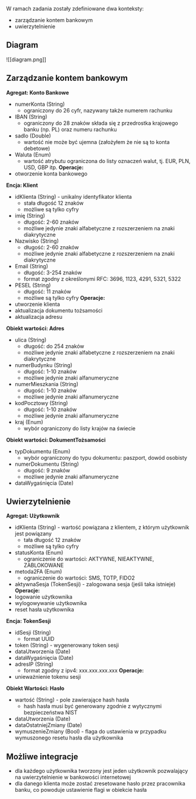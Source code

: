 W ramach zadania zostały zdefiniowane dwa konteksty:
- zarządzanie kontem bankowym
- uwierzytelnienie

## Diagram

![[diagram.png]]

## Zarządzanie kontem bankowym

**Agregat: Konto Bankowe**
- numerKonta (String)
	- ograniczony do 26 cyfr, nazywany także numerem rachunku
- IBAN (String)
	- ograniczony do 28 znaków składa się z przedrostka krajowego banku (np. PL) oraz numeru rachunku
- sadlo (Double)
	- wartość nie może być ujemna (założyłem że nie są to konta debetowe)
- Waluta (Enum)
	- wartość atrybutu ograniczona do listy oznaczeń walut, tj. EUR, PLN, USD, GBP itp. 
**Operacje:**
- otworzenie konta bankowego


**Encja: Klient**
- idKlienta (String) - unikalny identyfikator klienta
	- stała długość 12 znaków
	- możliwe są tylko cyfry
- imię (String)
	- długość: 2-60 znaków
	- możliwe jedynie znaki alfabetyczne z rozszerzeniem na znaki diakrytyczne
- Nazwisko (String)
	- długość: 2-60 znaków
	- możliwe jedynie znaki alfabetyczne z rozszerzeniem na znaki diakrytyczne
- Email (String)
	- długość: 3-254 znaków
	- format zgodny z określonymi RFC: 3696, 1123, 4291, 5321, 5322
- PESEL (String)
	- długość: 11 znaków
	- możliwe są tylko cyfry
**Operacje:**
- utworzenie klienta
- aktualizacja dokumentu tożsamości
- aktualizacja adresu


**Obiekt wartości: Adres**
- ulica (String)
	- długość: do 254 znaków
	- możliwe jedynie znaki alfabetyczne z rozszerzeniem na znaki diakrytyczne
- numerBudynku (String)
	- długość: 1-10 znaków
	- możliwe jedynie znaki alfanumeryczne
- numerMieszkania (String)
	- długość: 1-10 znaków
	- możliwe jedynie znaki alfanumeryczne
- kodPocztowy (String)
	- długość: 1-10 znaków
	- możliwe jedynie znaki alfanumeryczne
- kraj (Enum)
	- wybór ograniczony do listy krajów na świecie


**Obiekt wartości: DokumentTożsamości**
- typDokumentu (Enum)
	- wybór ograniczony do typu dokumentu: paszport, dowód osobisty
- numerDokumentu (String)
	- długość: 9 znaków
	- możliwe jedynie znaki alfanumeryczne
- dataWygaśnięcia (Date)

## Uwierzytelnienie

**Agregat: Użytkownik**
- idKlienta (String) - wartość powiązana z klientem, z którym użytkownik jest powiązany
	- tała długość 12 znaków
	- możliwe są tylko cyfry
- statusKonta (Enum)
	- ograniczenie do wartości: AKTYWNE, NIEAKTYWNE, ZABLOKOWANE
- metoda2FA (Enum)
	- ograniczenie do wartości: SMS, TOTP, FIDO2
- aktywnaSesja (TokenSesji) - zalogowana sesja (jeśli taka istnieje)
**Operacje:**
- logowanie użytkownika
- wylogowywanie użytkownika
- reset hasła użytkownika


**Encja: TokenSesji**
- idSesji (String)
	- format UUID
- token (String) - wygenerowany token sesji
- dataUtworzenia (Date)
- dataWygaśnięcia (Date)
- adresIP (String)
	- format zgodny z ipv4: xxx.xxx.xxx.xxx
**Operacje:**
- unieważnienie tokenu sesji


**Obiekt Wartości: Hasło**
- wartość (String) - pole zawierające hash hasła
	- hash hasła musi być generowany zgodnie z wytycznymi bezpieczeństwa NIST
- dataUtworzenia (Date)
- dataOstatniejZmiany (Date)
- wymuszenieZmiany (Bool) - flaga do ustawienia w przypadku wymuszonego resetu hasła dla użytkownika

## Możliwe integracje

- dla każdego użytkownika tworzony jest jeden użytkownik pozwalający na uwierzytelnienie w bankowości internetowej
- dla danego klienta może zostać zresetowane hasło przez pracownika banku, co powoduje ustawienie flagi w obiekcie hasła